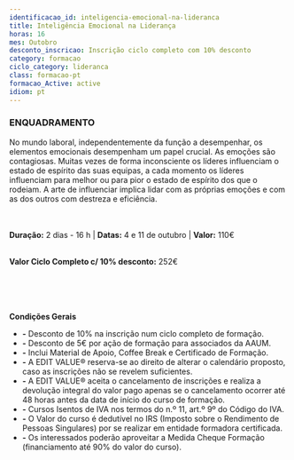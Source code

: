```yaml
---
identificacao_id: inteligencia-emocional-na-lideranca
title: Inteligência Emocional na Liderança
horas: 16
mes: Outobro
desconto_inscricao: Inscrição ciclo completo com 10% desconto
category: formacao
ciclo_category: lideranca
class: formacao-pt
formacao_Active: active
idiom: pt
---
```



### **ENQUADRAMENTO**
No mundo laboral, independentemente da função a desempenhar, os elementos emocionais desempenham um papel crucial. As emoções são contagiosas. Muitas vezes de forma inconsciente os líderes influenciam o estado de espírito das suas equipas, a cada momento os líderes influenciam para melhor ou para pior o estado de espírito dos que o rodeiam. A arte de influenciar implica lidar com as próprias emoções e com as dos outros com destreza e eficiência.<br><br><br>

 

**Duração:** 2 dias - 16 h  \|  **Datas:** 4 e 11 de outubro  \|  **Valor:** 110€<br><br>

 

**Valor Ciclo Completo c/ 10% desconto:** 252€<br><br><br><br><br>

**Condições Gerais**

+ **\-** Desconto de 10% na inscrição num ciclo completo de formação.
+ **\-** Desconto de 5€ por ação de formação para associados da AAUM.
+ **\-** Inclui Material de Apoio, Coffee Break e Certificado de Formação.
+ **\-** A EDIT VALUE® reserva-se ao direito de alterar o calendário proposto, caso as inscrições não se revelem suficientes.
+ **\-** A EDIT VALUE® aceita o cancelamento de inscrições e realiza a devolução integral do valor pago apenas se o cancelamento ocorrer até 48 horas antes da data de início do curso de formação.
+ **\-** Cursos Isentos de IVA nos termos do n.º 11, art.º 9º do Código do IVA.
+ **\-** O Valor do curso é dedutível no IRS (Imposto sobre o Rendimento de Pessoas Singulares) por se realizar em entidade formadora certificada.
+ **\-** Os interessados poderão aproveitar a Medida Cheque Formação (financiamento até 90% do valor do curso).